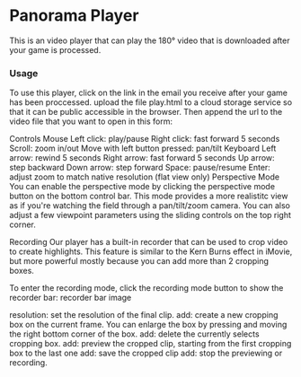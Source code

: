 <h1>Panorama Player</h1>

This is an video player that can play the 180° video that is downloaded after your game is processed.


<h3>Usage</h3>

To use this player, click on the link in the email you receive after your game has been proccessed. upload the file play.html to a cloud storage service so that it can be public accessible in the browser. Then append the url to the video file that you want to open in this form:



Controls
Mouse
Left click: play/pause
Right click: fast forward 5 seconds
Scroll: zoom in/out
Move with left button pressed: pan/tilt
Keyboard
Left arrow: rewind 5 seconds
Right arrow: fast forward 5 seconds
Up arrow: step backward
Down arrow: step forward
Space: pause/resume
Enter: adjust zoom to match native resolution (flat view only)
Perspective Mode
You can enable the perspective mode by clicking the perspective mode button on the bottom control bar. This mode provides a more realistitc view as if you're watching the field through a pan/tilt/zoom camera. You can also adjust a few viewpoint parameters using the sliding controls on the top right corner.

Recording
Our player has a built-in recorder that can be used to crop video to create highlights. This feature is similar to the Kern Burns effect in iMovie, but more powerful mostly because you can add more than 2 cropping boxes.

To enter the recording mode, click the recording mode button to show the recorder bar: recorder bar image

resolution: set the resolution of the final clip.
add: create a new cropping box on the current frame. You can enlarge the box by pressing and moving the right bottom corner of the box.
add: delete the currently selects cropping box.
add: preview the cropped clip, starting from the first cropping box to the last one
add: save the cropped clip
add: stop the previewing or recording.
